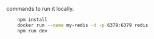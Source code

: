 commands to run it locally.

```bash
    npm install
    docker run --name my-redis -d -p 6379:6379 redis
    npm run dev
```
